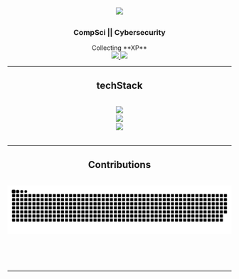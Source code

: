 

<h1 align="center">
    <img src="https://readme-typing-svg.herokuapp.com/?font=Righteous&size=35&center=true&vCenter=true&width=500&height=70&duration=4000&lines=May+the+force+be+with+you!+;+I'm+Albert+Ngonda!;" />
</h1>

<h3 align="center">CompSci || Cybersecurity</h3>

<div align="center">
  Collecting **XP**
 </div>
 
<div align="center"> 
  <a href="mailto:ngondaamn@gmail.com">
    <img src="https://img.shields.io/badge/Gmail-333333?style=for-the-badge&logo=gmail&logoColor=red" />
  </a>
  <a href="https://linkedin.com/in/albert-ngonda-a12" target="_blank">
    <img src="https://img.shields.io/badge/LinkedIn-0077B5?style=for-the-badge&logo=linkedin&logoColor=white" target="_blank" />
  </a>
 </div>

 <hr/>
 
<h2 align="center"> techStack </h2>
<br/>
<div align="center">
    <img src="https://skillicons.dev/icons?i=laravel,html,css,javascript" /> <br>
     <img src="https://skillicons.dev/icons?i=linux,vscode,github,figma" /> <br>
    <img src="https://skillicons.dev/icons?i=flutter,python,mysql," /><br>
</div>

<br/>
<hr/>

<div align="center">
  <h2>Contributions</h2>
  <br>
  <img alt="snake eating my contributions" src="https://raw.githubusercontent.com/ngondaa/ngondaa/output/github-contribution-grid-snake.svg" />
  
  <br/><br/><br/>
</div>

<hr/>

